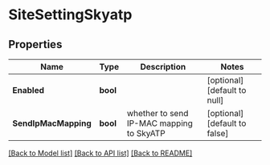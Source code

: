 # SiteSettingSkyatp

## Properties
Name | Type | Description | Notes
------------ | ------------- | ------------- | -------------
**Enabled** | **bool** |  | [optional] [default to null]
**SendIpMacMapping** | **bool** | whether to send IP-MAC mapping to SkyATP | [optional] [default to false]

[[Back to Model list]](../README.md#documentation-for-models) [[Back to API list]](../README.md#documentation-for-api-endpoints) [[Back to README]](../README.md)

